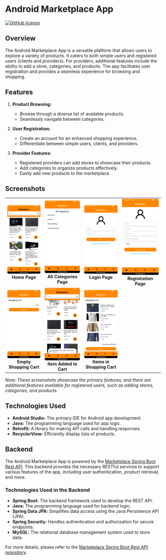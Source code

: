 # Android Marketplace App

[![GitHub license](https://img.shields.io/badge/license-MIT-blue.svg)](https://github.com/pitiky0/andoid_app_marketplace/blob/main/LICENSE)

## Overview

The Android Marketplace App is a versatile platform that allows users to explore a variety of products. It caters to both simple users and registered users (clients and providers). For providers, additional features include the ability to add a store, categories, and products. The app facilitates user registration and provides a seamless experience for browsing and shopping.

## Features

1. **Product Browsing:**
   - Browse through a diverse list of available products.
   - Seamlessly navigate between categories.

2. **User Registration:**
   - Create an account for an enhanced shopping experience.
   - Differentiate between simple users, clients, and providers.

3. **Provider Features:**
   - Registered providers can add stores to showcase their products.
   - Add categories to organize products effectively.
   - Easily add new products to the marketplace.

## Screenshots

<table>
    <tr>
      <td align="center">
        <img src="screenshots/home%20page.png" width="200" alt="Home Page">
        <br><b>Home Page</b>
      </td>
      <td align="center">
        <img src="screenshots/all%20categories%20page.png" width="200" alt="All Categories Page">
        <br><b>All Categories Page</b>
      </td>
      <td align="center">
        <img src="screenshots/login.png" width="200" alt="Login Page">
        <br><b>Login Page</b>
      </td>
      <td align="center">
        <img src="screenshots/register.png" width="200" alt="Registration Page">
        <br><b>Registration Page</b>
      </td>
    </tr>
    <tr>
        <td align="center">
          <img src="screenshots/empty%20shopping%20cart%20.png" width="200" alt="Empty Shopping Cart">
          <br><b>Empty Shopping Cart</b>
        </td>
        <td align="center">
          <img src="screenshots/item%20add%20to%20cart.png" width="200" alt="Item Added to Cart">
          <br><b>Item Added to Cart</b>
        </td>
        <td align="center">
          <img src="screenshots/items%20in%20shopping%20cart.png" width="200" alt="Items in Shopping Cart">
          <br><b>Items in Shopping Cart</b>
        </td>
      </tr>
    <tr>
      <!-- Add more columns with screenshots and descriptions as needed -->
    </tr>
  </table>

*Note: These screenshots showcase the primary features, and there are additional features available for registered users, such as adding stores, categories, and products.*

## Technologies Used

- **Android Studio:** The primary IDE for Android app development.
- **Java:** The programming language used for app logic.
- **Retrofit:** A library for making API calls and handling responses.
- **RecyclerView:** Efficiently display lists of products.

## Backend

The Android Marketplace App is powered by the [Marketplace Spring Boot Rest API](https://github.com/Da-achraf/marketplace-rest-api). This backend provides the necessary RESTful services to support various features of the app, including user authentication, product retrieval, and more.

### Technologies Used in the Backend

- **Spring Boot:** The backend framework used to develop the REST API.
- **Java:** The programming language used for backend logic.
- **Spring Data JPA:** Simplifies data access using the Java Persistence API (JPA).
- **Spring Security:** Handles authentication and authorization for secure endpoints.
- **MySQL:** The relational database management system used to store data.

For more details, please refer to the [Marketplace Spring Boot Rest API repository](https://github.com/Da-achraf/marketplace-rest-api).

